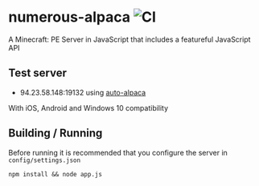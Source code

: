 numerous-alpaca ![CI](https://github.com/PrismarineJS/numerous-alpaca/workflows/CI/badge.svg)
===============

A Minecraft: PE Server in JavaScript that includes a featureful JavaScript API

## Test server

* 94.23.58.148:19132 using [auto-alpaca](https://github.com/numerous-alpaca/auto-alpaca)

With iOS, Android and Windows 10 compatibility

## Building / Running
Before running it is recommended that you configure the server in `config/settings.json`

    npm install && node app.js
